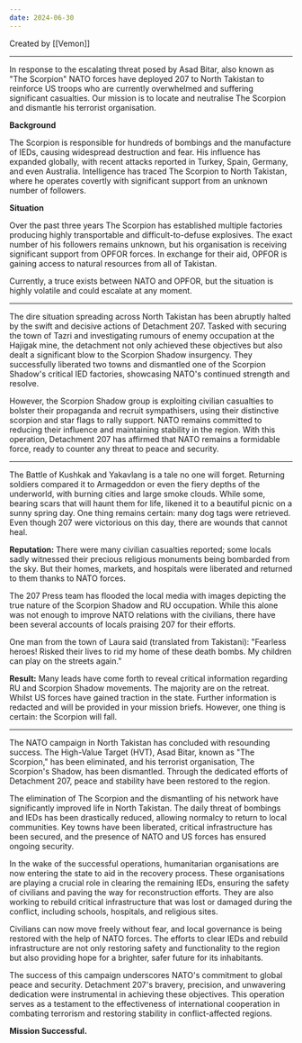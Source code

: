 ```yaml
---
date: 2024-06-30
---
```

Created by [[Vemon]]


----------------------
In response to the escalating threat posed by Asad Bitar, also known as "The Scorpion" NATO forces have deployed 207 to North Takistan to reinforce US troops who are currently overwhelmed and suffering significant casualties. Our mission is to locate and neutralise The Scorpion and dismantle his terrorist organisation.

**Background**

The Scorpion is responsible for hundreds of bombings and the manufacture of IEDs, causing widespread destruction and fear. His influence has expanded globally, with recent attacks reported in Turkey, Spain, Germany, and even Australia. Intelligence has traced The Scorpion to North Takistan, where he operates covertly with significant support from an unknown number of followers.

**Situation**

Over the past three years The Scorpion has established multiple factories producing highly transportable and difficult-to-defuse explosives. The exact number of his followers remains unknown, but his organisation is receiving significant support from OPFOR forces. In exchange for their aid, OPFOR is gaining access to natural resources from all of Takistan.

Currently, a truce exists between NATO and OPFOR, but the situation is highly volatile and could escalate at any moment.


----------

The dire situation spreading across North Takistan has been abruptly halted by the swift and decisive actions of Detachment 207. Tasked with securing the town of Tazri and investigating rumours of enemy occupation at the Hajigak mine, the detachment not only achieved these objectives but also dealt a significant blow to the Scorpion Shadow insurgency. They successfully liberated two towns and dismantled one of the Scorpion Shadow's critical IED factories, showcasing NATO's continued strength and resolve.

However, the Scorpion Shadow group is exploiting civilian casualties to bolster their propaganda and recruit sympathisers, using their distinctive scorpion and star flags to rally support. NATO remains committed to reducing their influence and maintaining stability in the region. With this operation, Detachment 207 has affirmed that NATO remains a formidable force, ready to counter any threat to peace and security.

---------

The Battle of Kushkak and Yakavlang is a tale no one will forget. Returning soldiers compared it to Armageddon or even the fiery depths of the underworld, with burning cities and large smoke clouds. While some, bearing scars that will haunt them for life, likened it to a beautiful picnic on a sunny spring day. One thing remains certain: many dog tags were retrieved. Even though 207 were victorious on this day, there are wounds that cannot heal.

**Reputation:**
There were many civilian casualties reported; some locals sadly witnessed their precious religious monuments being bombarded from the sky. But their homes, markets, and hospitals were liberated and returned to them thanks to NATO forces.

The 207 Press team has flooded the local media with images depicting the true nature of the Scorpion Shadow and RU occupation. While this alone was not enough to improve NATO relations with the civilians, there have been several accounts of locals praising 207 for their efforts.

One man from the town of Laura said (translated from Takistani): "Fearless heroes! Risked their lives to rid my home of these death bombs. My children can play on the streets again."

**Result:**
Many leads have come forth to reveal critical information regarding RU and Scorpion Shadow movements. The majority are on the retreat. Whilst US forces have gained traction in the state. Further information is redacted and will be provided in your mission briefs. However, one thing is certain: the Scorpion will fall.

---------------

The NATO campaign in North Takistan has concluded with resounding success. The High-Value Target (HVT), Asad Bitar, known as "The Scorpion," has been eliminated, and his terrorist organisation, The Scorpion's Shadow, has been dismantled. Through the dedicated efforts of Detachment 207, peace and stability have been restored to the region.

The elimination of The Scorpion and the dismantling of his network have significantly improved life in North Takistan. The daily threat of bombings and IEDs has been drastically reduced, allowing normalcy to return to local communities. Key towns have been liberated, critical infrastructure has been secured, and the presence of NATO and US forces has ensured ongoing security.

In the wake of the successful operations, humanitarian organisations are now entering the state to aid in the recovery process. These organisations are playing a crucial role in clearing the remaining IEDs, ensuring the safety of civilians and paving the way for reconstruction efforts. They are also working to rebuild critical infrastructure that was lost or damaged during the conflict, including schools, hospitals, and religious sites.

Civilians can now move freely without fear, and local governance is being restored with the help of NATO forces. The efforts to clear IEDs and rebuild infrastructure are not only restoring safety and functionality to the region but also providing hope for a brighter, safer future for its inhabitants.

The success of this campaign underscores NATO's commitment to global peace and security. Detachment 207's bravery, precision, and unwavering dedication were instrumental in achieving these objectives. This operation serves as a testament to the effectiveness of international cooperation in combating terrorism and restoring stability in conflict-affected regions.

**Mission Successful.**